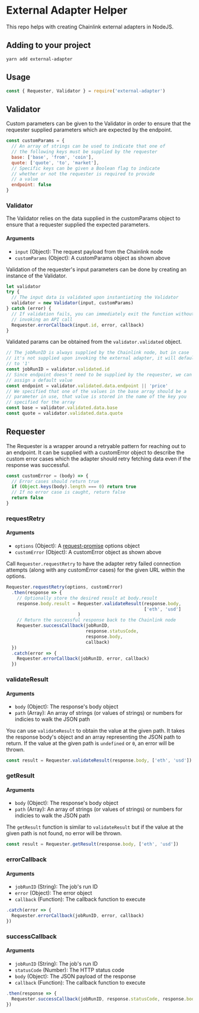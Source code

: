# External Adapter Helper

This repo helps with creating Chainlink external adapters in NodeJS.

## Adding to your project

```
yarn add external-adapter
```

## Usage

```javascript
const { Requester, Validator } = require('external-adapter')
```

## Validator

Custom parameters can be given to the Validator in order to ensure that the requester supplied parameters which are expected by the endpoint.

```javascript
const customParams = {
  // An array of strings can be used to indicate that one of
  // the following keys must be supplied by the requester
  base: ['base', 'from', 'coin'],
  quote: ['quote', 'to', 'market'],
  // Specific keys can be given a Boolean flag to indicate
  // whether or not the requester is required to provide
  // a value
  endpoint: false
}
```

### Validator

The Validator relies on the data supplied in the customParams object to ensure that a requester supplied the expected parameters.

#### Arguments

- `input` (Object): The request payload from the Chainlink node
- `customParams` (Object): A customParams object as shown above

Validation of the requester's input parameters can be done by creating an instance of the Validator.

```javascript
let validator
try {
  // The input data is validated upon instantiating the Validator
  validator = new Validator(input, customParams)
} catch (error) {
  // If validation fails, you can immediately exit the function without
  // invoking an API call
  Requester.errorCallback(input.id, error, callback)
}
```

Validated params can be obtained from the `validator.validated` object.

```javascript
// The jobRunID is always supplied by the Chainlink node, but in case
// it's not supplied upon invoking the external adapter, it will default
// to '1'
const jobRunID = validator.validated.id
// Since endpoint doesn't need to be supplied by the requester, we can
// assign a default value
const endpoint = validator.validated.data.endpoint || 'price'
// We specified that one of the values in the base array should be a
// parameter in use, that value is stored in the name of the key you
// specified for the array
const base = validator.validated.data.base
const quote = validator.validated.data.quote
```

## Requester

The Requester is a wrapper around a retryable pattern for reaching out to an endpoint. It can be supplied with a customError object to describe the custom error cases which the adapter should retry fetching data even if the response was successful.

```javascript
const customError = (body) => {
  // Error cases should return true
  if (Object.keys(body).length === 0) return true
  // If no error case is caught, return false
  return false
}
```

### requestRetry

#### Arguments

- `options` (Object): A [request-promise](https://www.npmjs.com/package/request-promise) options object
- `customError` (Object): A customError object as shown above

Call `Requester.requestRetry` to have the adapter retry failed connection attempts (along with any customError cases) for the given URL within the options.

```javascript
Requester.requestRetry(options, customError)
  .then(response => {
    // Optionally store the desired result at body.result
    response.body.result = Requester.validateResult(response.body,
                                                    ['eth', 'usd']
                           )
    // Return the successful response back to the Chainlink node
    Requester.successCallback(jobRunID,
                              response.statusCode,
                              response.body,
                              callback)
  })
  .catch(error => {
    Requester.errorCallback(jobRunID, error, callback)
  })
```

### validateResult

#### Arguments

- `body` (Object): The response's body object
- `path` (Array): An array of strings (or values of strings) or numbers for indicies to walk the JSON path

You can use `validateResult` to obtain the value at the given path. It takes the response body's object and an array representing the JSON path to return. If the value at the given path is `undefined` or `0`, an error will be thrown.

```javascript
const result = Requester.validateResult(response.body, ['eth', 'usd'])
```

### getResult

#### Arguments

- `body` (Object): The response's body object
- `path` (Array): An array of strings (or values of strings) or numbers for indicies to walk the JSON path

The `getResult` function is similar to `validateResult` but if the value at the given path is not found, no error will be thrown.

```javascript
const result = Requester.getResult(response.body, ['eth', 'usd'])
```

### errorCallback

#### Arguments

- `jobRunID` (String): The job's run ID
- `error` (Object): The error object
- `callback` (Function): The callback function to execute

```javascript
.catch(error => {
  Requester.errorCallback(jobRunID, error, callback)
})
```

### successCallback

#### Arguments

- `jobRunID` (String): The job's run ID
- `statusCode` (Number): The HTTP status code
- `body` (Object): The JSON payload of the response
- `callback` (Function): The callback function to execute

```javascript
.then(response => {
  Requester.successCallback(jobRunID, response.statusCode, response.body, callback)
})
```
